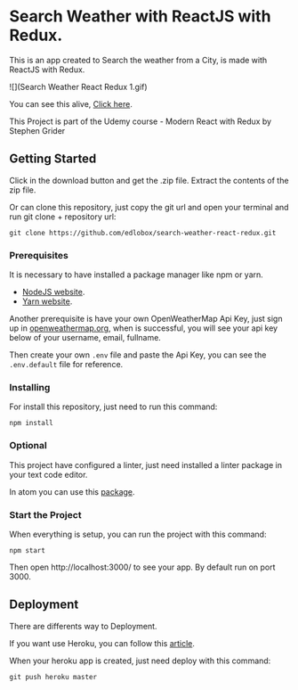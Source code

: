 # Search Weather with ReactJS with Redux.

This is an app created to Search the weather from a City, is made with ReactJS with Redux.

![](Search Weather React Redux 1.gif)

You can see this alive, [Click here](https://mysterious-chamber-87993.herokuapp.com/).

This Project is part of the Udemy course - Modern React with Redux by Stephen Grider

## Getting Started

Click in the download button and get the .zip file. Extract the contents of the zip file.

Or can clone this repository, just copy the git url and open your terminal and run git clone + repository url:

```
git clone https://github.com/edlobox/search-weather-react-redux.git
```

### Prerequisites

It is necessary to have installed a package manager like npm or yarn.

- [NodeJS website](https://nodejs.org/).
- [Yarn website](https://yarnpkg.com/).

Another prerequisite is have your own OpenWeatherMap Api Key, just sign up in [openweathermap.org](https://openweathermap.org/forecast5), when is successful, you will see your api key below of your username, email, fullname.

Then create your own `.env` file and paste the Api Key, you can see the `.env.default` file for reference.
### Installing

For install this repository, just need to run this command:

```
npm install
```
### Optional

This project have configured a linter, just need installed a linter package in your text code editor.

In atom you can use this [package](https://atom.io/packages/linter-eslint).

### Start the Project
When everything is setup, you can run the project with this command:

```
npm start
```
Then open http://localhost:3000/ to see your app. By default run on port 3000.

## Deployment

There are differents way to Deployment.

If you want use Heroku, you can follow this [article](https://devcenter.heroku.com/articles/git).

When your heroku app is created, just need deploy with this command:

```
git push heroku master
```
